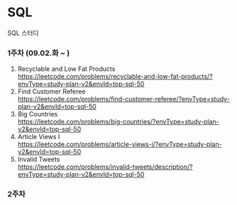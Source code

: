 # SQL
SQL 스터디

### 1주차 (09.02.화 ~ )
1. Recyclable and Low Fat Products  
https://leetcode.com/problems/recyclable-and-low-fat-products/?envType=study-plan-v2&envId=top-sql-50
2. Find Customer Referee  
https://leetcode.com/problems/find-customer-referee/?envType=study-plan-v2&envId=top-sql-50
3. Big Countries  
https://leetcode.com/problems/big-countries/?envType=study-plan-v2&envId=top-sql-50
4. Article Views I  
https://leetcode.com/problems/article-views-i/?envType=study-plan-v2&envId=top-sql-50
5. Invalid Tweets  
https://leetcode.com/problems/invalid-tweets/description/?envType=study-plan-v2&envId=top-sql-50



### 2주차
